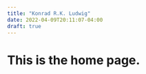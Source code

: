 ```yaml
---
title: "Konrad R.K. Ludwig"
date: 2022-04-09T20:11:07-04:00
draft: true
---
```


# This is the home page.